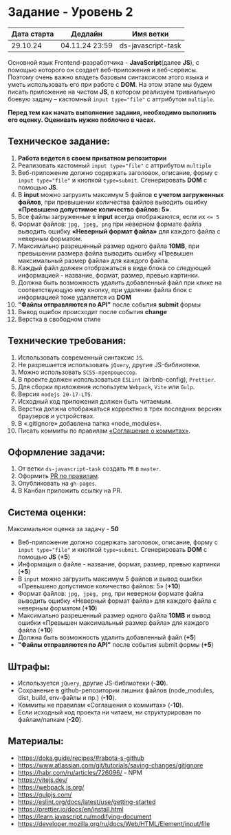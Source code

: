 # Задание - Уровень 2

| Дата старта | Дедлайн        | Имя ветки          |
|-------------|----------------|--------------------|
| 29.10.24    | 04.11.24 23:59 | ds-javascript-task |

Основной язык Frontend-разработчика - **JavaScript**(далее **JS**), с помощью которого он создает веб-приложения и веб-сервисы. 
Поэтому очень важно владеть базовым синтаксисом этого языка и уметь использовать его при работе с **DOM**. 
На этом этапе мы будем писать приложение на чистом **JS**, в котором реализуем тривиальную боевую задачу – кастомный `input type="file"` с аттрибутом `multiple`.

**Перед тем как начать выполнение задания, необходимо выполнить его оценку. Оценивать нужно поблочно в часах.**

## Техническое задание:
1. **Работа ведется в своем приватном репозитории**
2. Реализовать кастомный `input type="file"` с аттрибутом `multiple`
3. Веб-приложение должно содержать заголовок, описание, форму с `input type="file"` и кнопкой `type=submit`. Сгенерировать **DOM** с помощью **JS**.
4. В **input** можно загрузить максимум 5 файлов **с учетом загруженных файлов**, при превышении количества файлов выводить ошибку **«Превышено допустимое количество файлов: 5»**. 
5. Все файлы загруженные в **input** всегда отображаются, если их `<= 5`
6. Формат файлов: `jpg, jpeg, png` при неверном формате файла выводить ошибку **«Неверный формат файла»** для каждого файла с неверным форматом.
7. Максимально разрешенный размер одного файла **10MB**, при превышении размера файла выводить ошибку «Превышен максимальный размер файла» для каждого файла.
8. Каждый файл должен отображаться в виде блока со следующей информацией - название, формат, размер, превью картинки.
9. Должна быть возможность удалить добавленный файл при клике на соответствующую ему кнопку, при удалении файла блок с информацией тоже удаляется из **DOM**
10. **"Файлы отправляются по API"** после события **submit** формы
11. Вывод ошибок происходит после события **change**
12. Верстка в свободном стиле

## Технические требования:
1. Использовать современный синтаксис `JS`.
2. Не разрешается использовать `jQuery`, другие JS-библиотеки.
3. Можно использовать `SCSS-препроцессор`.
4. В проекте должен использоваться `ESLint` (airbnb-config), `Prettier`.
5. Для сборки приложения используем `Webpack`, `Vite` или `Gulp`.
6. Версия `nodejs 20-17-LTS`.
7. Исходный код приложения должен быть читаемым.
8. Верстка должна отображаться корректно в трех последних версиях браузеров и устройствах.
9. В «.gitignore» добавлена папка «node_modules».
10. Писать коммиты по правилам [«Соглашение о коммитах»](https://www.conventionalcommits.org/en/v1.0.0/).


## Оформление задачи:
1. От ветки `ds-javascript-task` создать `PR` в `master`.
2. Оформить [PR по правилам](https://github.com/digitalSector47/traineeship-tasks/blob/master/pull-request-rules.md).
3. Опубликовать на `gh-pages`.
4. В Канбан приложить ссылку на PR.

## Система оценки:
Максимальное оценка за задачу - **50**
* Веб-приложение должно содержать заголовок, описание, форму с `input type="file"` и кнопкой `type=submit`. Сгенерировать **DOM** с помощью **JS** (**+5**)
* Информация о файле - название, формат, размер, превью картинки (**+5**)
* В `input` можно загрузить максимум 5 файлов и вывод ошибки «Превышено допустимое количество файлов: 5» (**+10**)
* Формат файлов: `jpg, jpeg, png`, при неверном формате файла выводить ошибку «Неверный формат файла» для каждого файла с неверным форматом (**+10**)
* Максимально разрешенный размер одного файла **10MB** и вывод ошибки «Превышен максимальный размер файла» для каждого файла (**+10**)
* Должна быть возможность удалить добавленный файл (**+5**)
* **"Файлы отправляются по API"** после события submit формы (**+5**)

## Штрафы:
* Используется `jQuery`, другие JS-библиотеки (**-30**).
* Сохранение в github-репозитории лишних файлов (node_modules, dist, build, env-файлы и пр.) (**-10**).
* Коммиты не правилам «Соглашения о коммитах» (**-10**).
* Если исходный код проекта ни читаем, ни структурирован по файлам/папкам (**-20**).

## Материалы:
* https://doka.guide/recipes/#rabota-s-github
* https://www.atlassian.com/git/tutorials/saving-changes/gitignore
* https://habr.com/ru/articles/726096/ - NPM
* https://vitejs.dev/
* https://webpack.js.org/
* https://gulpjs.com/
* https://eslint.org/docs/latest/use/getting-started
* https://prettier.io/docs/en/install.html
* https://learn.javascript.ru/modifying-document
* https://developer.mozilla.org/ru/docs/Web/HTML/Element/input/file
